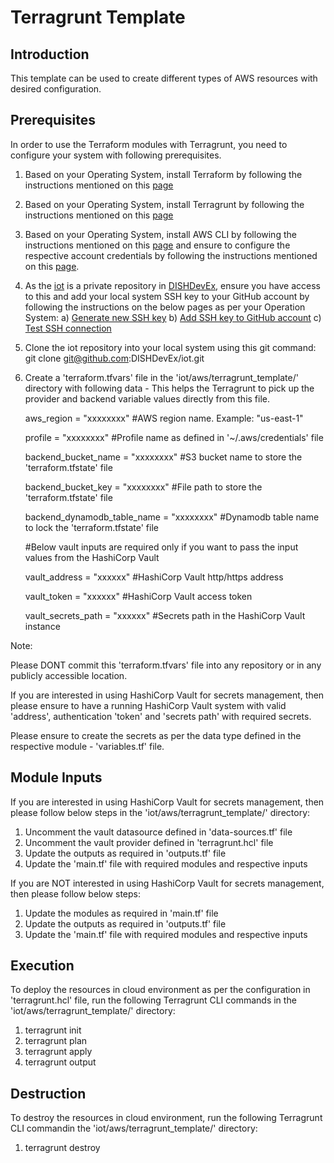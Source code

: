 # Terragrunt Template
## Introduction
This template can be used to create different types of AWS resources with desired configuration.
## Prerequisites
In order to use the Terraform modules with Terragrunt, you need to configure your system with following prerequisites.

1. Based on your Operating System, install Terraform by following the instructions mentioned on this [page](https://developer.hashicorp.com/terraform/install)

2. Based on your Operating System, install Terragrunt by following the instructions mentioned on this [page](https://terragrunt.gruntwork.io/docs/getting-started/install/)

3. Based on your Operating System, install AWS CLI by following the instructions mentioned on this [page](https://docs.aws.amazon.com/cli/latest/userguide/getting-started-install.html) and ensure to configure the respective account credentials by following the instructions mentioned on this [page](https://docs.aws.amazon.com/cli/latest/userguide/cli-chap-configure.html).

4. As the [iot](https://github.com/DISHDevEx/iot) is a private repository in [DISHDevEx](https://github.com/DISHDevEx), ensure you have access to this and add your local system SSH key to your GitHub account by following the instructions on the below pages as per your Operation System: a) [Generate new SSH key](https://docs.github.com/en/authentication/connecting-to-github-with-ssh/generating-a-new-ssh-key-and-adding-it-to-the-ssh-agent) b) [Add SSH key to GitHub account](https://docs.github.com/en/authentication/connecting-to-github-with-ssh/adding-a-new-ssh-key-to-your-github-account) c) [Test SSH connection](https://docs.github.com/en/authentication/connecting-to-github-with-ssh/testing-your-ssh-connection)

5. Clone the iot repository into your local system using this git command: git clone git@github.com:DISHDevEx/iot.git

6. Create a 'terraform.tfvars' file in the 'iot/aws/terragrunt_template/' directory with following data - This helps the Terragrunt to pick up the provider and backend variable values directly from this file.

   aws_region                  = "xxxxxxxx" #AWS region name. Example: "us-east-1"

   profile                     = "xxxxxxxx" #Profile name as defined in '~/.aws/credentials' file

   backend_bucket_name         = "xxxxxxxx" #S3 bucket name to store the 'terraform.tfstate' file

   backend_bucket_key          = "xxxxxxxx" #File path to store the 'terraform.tfstate' file

   backend_dynamodb_table_name = "xxxxxxxx" #Dynamodb table name to lock the 'terraform.tfstate' file 

   #Below vault inputs are required only if you want to pass the input values from the HashiCorp Vault

   vault_address      = "xxxxxx" #HashiCorp Vault http/https address

   vault_token        = "xxxxxx" #HashiCorp Vault access token

   vault_secrets_path = "xxxxxx" #Secrets path in the HashiCorp Vault instance

Note: 

Please DONT commit this 'terraform.tfvars' file into any repository or in any publicly accessible location.

If you are interested in using HashiCorp Vault for secrets management, then please ensure to have a running HashiCorp Vault system with valid 'address', authentication 'token' and 'secrets path' with required secrets.

Please ensure to create the secrets as per the data type defined in the respective module - 'variables.tf' file.

## Module Inputs
If you are interested in using HashiCorp Vault for secrets management, then please follow below steps in the 'iot/aws/terragrunt_template/' directory:
1. Uncomment the vault datasource defined in 'data-sources.tf' file
2. Uncomment the vault provider defined in 'terragrunt.hcl' file
3. Update the outputs as required in 'outputs.tf' file
4. Update the 'main.tf' file with required modules and respective inputs

If you are NOT interested in using HashiCorp Vault for secrets management, then please follow below steps:
1. Update the modules as required in 'main.tf' file
2. Update the outputs as required in 'outputs.tf' file
3. Update the 'main.tf' file with required modules and respective inputs

## Execution
To deploy the resources in cloud environment as per the configuration in 'terragrunt.hcl' file, run the following Terragrunt CLI commands in the 'iot/aws/terragrunt_template/' directory:
1. terragrunt init
2. terragrunt plan 
3. terragrunt apply
4. terragrunt output
## Destruction
To destroy the resources in cloud environment, run the following Terragrunt CLI commandin the 'iot/aws/terragrunt_template/' directory:
1. terragrunt destroy
